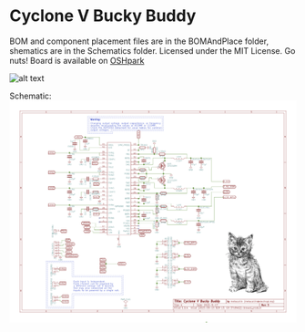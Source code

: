 # Cyclone V Bucky Buddy
BOM and component placement files are in the BOMAndPlace folder, shematics are in the Schematics folder.  Licensed under the MIT License. Go nuts! Board is available on [OSHpark](https://oshpark.com/shared_projects/RDkRPXU1)

![alt text](https://metacollin.com/screens/upshot_HMTnroHB.png "VRML Board")


Schematic:
![alt text](https://github.com/metacollin/BuckyBuddy/blob/master/Schematic/CycloneVBuddy.png "Schematic")
